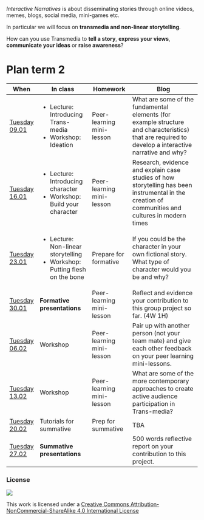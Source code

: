 *Interactive Narratives* is about disseminating stories through online videos, memes, blogs, social media, mini-games etc.

In particular we will focus on **transmedia and non-linear storytelling**.

How can you use Transmedia to **tell a story**, **express your views**, **communicate your ideas** or **raise awareness**?


# Plan term 2

When | In class | Homework | Blog
---- | -------- | -------- | ----
[Tuesday<br>09.01](sessions/01)| <ul><li>Lecture: Introducing Trans-media  <li>Workshop: Ideation | Peer-learning mini-lesson | What are some of the fundamental elements (for example structure and characteristics) that are required to develop a interactive narrative and why?
[Tuesday<br>16.01](sessions/02)| <ul><li>Lecture: Introducing character <li>Workshop: Build your character | Peer-learning mini-lesson | Research, evidence and explain case studies of how storytelling has been instrumental in the creation of communities and cultures in modern times
[Tuesday<br>23.01](sessions/03)| <ul><li>Lecture: Non-linear storytelling <li>Workshop: Putting flesh on the bone  | Prepare for formative | If you could be the character in your own fictional story. What type of character would you be and why?  
[Tuesday<br>30.01](sessions/04)| **Formative presentations** | Peer-learning mini-lesson | Reflect and evidence your contribution to this group project so far. (4W 1H)
[Tuesday<br>06.02](sessions/05)| Workshop | Peer-learning mini-lesson | Pair up with another person (not your team mate) and give each other feedback on your peer learning mini-lessons.
[Tuesday<br>13.02](sessions/06)| Workshop | Peer-learning mini-lesson | What are some of the more contemporary approaches to create active audience participation in Trans-media?
[Tuesday<br>20.02](sessions/07)| Tutorials for summative | Prep for summative | TBA
[Tuesday<br>27.02](sessions/08)| **Summative presentations** | | 500 words reflective report on your contribution to this project.  


### License

[![](https://i.creativecommons.org/l/by-nc-sa/4.0/88x31.png)](http://creativecommons.org/licenses/by-nc-sa/4.0)

This work is licensed under a [Creative Commons Attribution-NonCommercial-ShareAlike 4.0 International License ](http://creativecommons.org/licenses/by-nc-sa/4.0)
